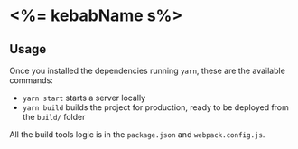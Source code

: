 # <%= kebabName s%>

## Usage

Once you installed the dependencies running `yarn`, these are the available commands:

- `yarn start` starts a server locally
- `yarn build` builds the project for production, ready to be deployed from the `build/` folder

All the build tools logic is in the `package.json` and `webpack.config.js`.
